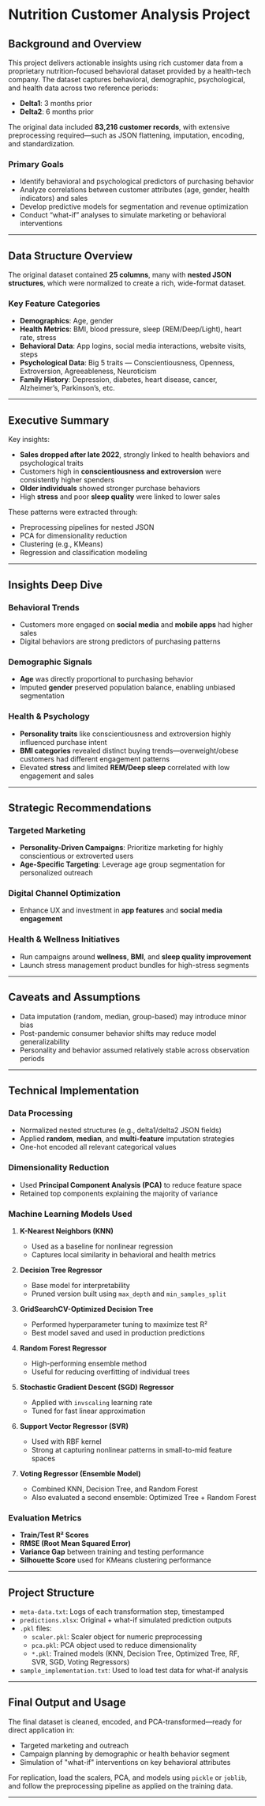 # Nutrition Customer Analysis Project

## Background and Overview

This project delivers actionable insights using rich customer data from a proprietary nutrition-focused behavioral dataset provided by a health-tech company. The dataset captures behavioral, demographic, psychological, and health data across two reference periods:

- **Delta1**: 3 months prior  
- **Delta2**: 6 months prior

The original data included **83,216 customer records**, with extensive preprocessing required—such as JSON flattening, imputation, encoding, and standardization.

### Primary Goals

- Identify behavioral and psychological predictors of purchasing behavior  
- Analyze correlations between customer attributes (age, gender, health indicators) and sales  
- Develop predictive models for segmentation and revenue optimization  
- Conduct “what-if” analyses to simulate marketing or behavioral interventions  

---

## Data Structure Overview

The original dataset contained **25 columns**, many with **nested JSON structures**, which were normalized to create a rich, wide-format dataset.

### Key Feature Categories

- **Demographics**: Age, gender  
- **Health Metrics**: BMI, blood pressure, sleep (REM/Deep/Light), heart rate, stress  
- **Behavioral Data**: App logins, social media interactions, website visits, steps  
- **Psychological Data**: Big 5 traits — Conscientiousness, Openness, Extroversion, Agreeableness, Neuroticism  
- **Family History**: Depression, diabetes, heart disease, cancer, Alzheimer’s, Parkinson’s, etc.  

---

## Executive Summary

Key insights:

- **Sales dropped after late 2022**, strongly linked to health behaviors and psychological traits  
- Customers high in **conscientiousness and extroversion** were consistently higher spenders  
- **Older individuals** showed stronger purchase behaviors  
- High **stress** and poor **sleep quality** were linked to lower sales  

These patterns were extracted through:

- Preprocessing pipelines for nested JSON  
- PCA for dimensionality reduction  
- Clustering (e.g., KMeans)  
- Regression and classification modeling  

---

## Insights Deep Dive

### Behavioral Trends

- Customers more engaged on **social media** and **mobile apps** had higher sales  
- Digital behaviors are strong predictors of purchasing patterns  

### Demographic Signals

- **Age** was directly proportional to purchasing behavior  
- Imputed **gender** preserved population balance, enabling unbiased segmentation  

### Health & Psychology

- **Personality traits** like conscientiousness and extroversion highly influenced purchase intent  
- **BMI categories** revealed distinct buying trends—overweight/obese customers had different engagement patterns  
- Elevated **stress** and limited **REM/Deep sleep** correlated with low engagement and sales  

---

## Strategic Recommendations

### Targeted Marketing

- **Personality-Driven Campaigns**: Prioritize marketing for highly conscientious or extroverted users  
- **Age-Specific Targeting**: Leverage age group segmentation for personalized outreach  

### Digital Channel Optimization

- Enhance UX and investment in **app features** and **social media engagement**  

### Health & Wellness Initiatives

- Run campaigns around **wellness**, **BMI**, and **sleep quality improvement**  
- Launch stress management product bundles for high-stress segments  

---

## Caveats and Assumptions

- Data imputation (random, median, group-based) may introduce minor bias  
- Post-pandemic consumer behavior shifts may reduce model generalizability  
- Personality and behavior assumed relatively stable across observation periods  

---

## Technical Implementation

### Data Processing

- Normalized nested structures (e.g., delta1/delta2 JSON fields)  
- Applied **random**, **median**, and **multi-feature** imputation strategies  
- One-hot encoded all relevant categorical values  

### Dimensionality Reduction

- Used **Principal Component Analysis (PCA)** to reduce feature space  
- Retained top components explaining the majority of variance  

### Machine Learning Models Used

1. **K-Nearest Neighbors (KNN)**  
   - Used as a baseline for nonlinear regression  
   - Captures local similarity in behavioral and health metrics  

2. **Decision Tree Regressor**  
   - Base model for interpretability  
   - Pruned version built using `max_depth` and `min_samples_split`  

3. **GridSearchCV-Optimized Decision Tree**  
   - Performed hyperparameter tuning to maximize test R²  
   - Best model saved and used in production predictions  

4. **Random Forest Regressor**  
   - High-performing ensemble method  
   - Useful for reducing overfitting of individual trees  

5. **Stochastic Gradient Descent (SGD) Regressor**  
   - Applied with `invscaling` learning rate  
   - Tuned for fast linear approximation  

6. **Support Vector Regressor (SVR)**  
   - Used with RBF kernel  
   - Strong at capturing nonlinear patterns in small-to-mid feature spaces  

7. **Voting Regressor (Ensemble Model)**  
   - Combined KNN, Decision Tree, and Random Forest  
   - Also evaluated a second ensemble: Optimized Tree + Random Forest  

### Evaluation Metrics

- **Train/Test R² Scores**  
- **RMSE (Root Mean Squared Error)**  
- **Variance Gap** between training and testing performance  
- **Silhouette Score** used for KMeans clustering performance  

---

## Project Structure

- `meta-data.txt`: Logs of each transformation step, timestamped  
- `predictions.xlsx`: Original + what-if simulated prediction outputs  
- `.pkl` files:  
  - `scaler.pkl`: Scaler object for numeric preprocessing  
  - `pca.pkl`: PCA object used to reduce dimensionality  
  - `*.pkl`: Trained models (KNN, Decision Tree, Optimized Tree, RF, SVR, SGD, Voting Regressors)  
- `sample_implementation.txt`: Used to load test data for what-if analysis  

---

## Final Output and Usage

The final dataset is cleaned, encoded, and PCA-transformed—ready for direct application in:

- Targeted marketing and outreach  
- Campaign planning by demographic or health behavior segment  
- Simulation of "what-if" interventions on key behavioral attributes  

For replication, load the scalers, PCA, and models using `pickle` or `joblib`, and follow the preprocessing pipeline as applied on the training data.

---
